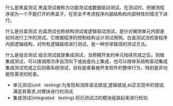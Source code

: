 什么是黑盒测试
黑盒测试被称为功能测试或数据驱动测试。在测试时，把被测程序视为一个不能打开的黑盒子，在完全不考虑程序内部结构和内部特性的情况下进行。

什么是白盒测试
白盒测试也称结构测试或逻辑驱动测试，是针对被测单元内部是如何进行工作的测试。它根据程序的控制结构设计测试用例。白盒测试法检查程序内部逻辑结构，对所有逻辑路径进行测试，是一种穷举路径的测试方法。

什么是组合测试
组合测试就是集成测试，当预期开发的单元陆续完成之后，则做集成测试，可以按调用次序自顶向下或由底向上集成，也可以按体系结构驱动集成
集成测试完成之后则做系统测试，目标是查看被开发软件的整体行为，特别是非功能性需求的检查。

- 单元测试(unit   testing):为发现和消除语法错误,逻辑错误,纠正实现中的错误,满足其需求,对模块进行的测试.
- 集成测试(integrated   testing):将已测试过的模块组装起来进行检验.   